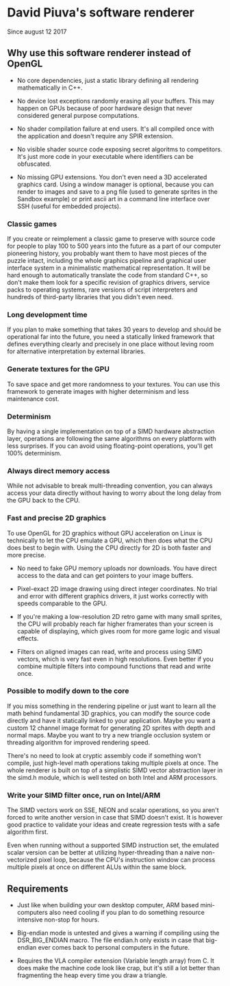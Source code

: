 # David Piuva's software renderer

Since august 12 2017

## Why use this software renderer instead of OpenGL

* No core dependencies, just a static library defining all rendering mathematically in C++.

* No device lost exceptions randomly erasing all your buffers. This may happen on GPUs because of poor hardware design that never considered general purpose computations.

* No shader compilation failure at end users. It's all compiled once with the application and doesn't require any SPIR extension.

* No visible shader source code exposing secret algoritms to competitors. It's just more code in your executable where identifiers can be obfuscated.

* No missing GPU extensions. You don't even need a 3D accelerated graphics card. Using a window manager is optional, because you can render to images and save to a png file (used to generate sprites in the Sandbox example) or print ascii art in a command line interface over SSH (useful for embedded projects).

### Classic games

If you create or reimplement a classic game to preserve with source code for people to play 100 to 500 years into the future as a part of our computer pioneering history, you probably want them to have most pieces of the puzzle intact, including the whole graphics pipeline and graphical user interface system in a minimalistic mathematical representation. It will be hard enough to automatically translate the code from standard C++, so don't make them look for a specific revision of graphics drivers, service packs to operating systems, rare versions of script interpreters and hundreds of third-party libraries that you didn't even need.

### Long development time

If you plan to make something that takes 30 years to develop and should be operational far into the future, you need a statically linked framework that defines everything clearly and precisely in one place without leving room for alternative interpretation by external libraries.

### Generate textures for the GPU

To save space and get more randomness to your textures. You can use this framework to generate images with higher determinism and less maintenance cost.

### Determinism

By having a single implementation on top of a SIMD hardware abstraction layer, operations are following the same algorithms on every platform with less surprises. If you can avoid using floating-point operations, you'll get 100% determinism.

### Always direct memory access

While not advisable to break multi-threading convention, you can always access your data directly without having to worry about the long delay from the GPU back to the CPU.

### Fast and precise 2D graphics

To use OpenGL for 2D graphics without GPU acceleration on Linux is technically to let the CPU emulate a GPU, which then does what the CPU does best to begin with. Using the CPU directly for 2D is both faster and more precise.

* No need to fake GPU memory uploads nor downloads. You have direct access to the data and can get pointers to your image buffers.

* Pixel-exact 2D image drawing using direct integer coordinates. No trial and error with different graphics drivers, it just works correctly with speeds comparable to the GPU.

* If you're making a low-resolution 2D retro game with many small sprites, the CPU will probably reach far higher framerates than your screen is capable of displaying, which gives room for more game logic and visual effects.

* Filters on aligned images can read, write and process using SIMD vectors, which is very fast even in high resolutions. Even better if you combine multiple filters into compound functions that read and write once.

### Possible to modify down to the core

If you miss something in the rendering pipeline or just want to learn all the math behind fundamental 3D graphics, you can modify the source code directly and have it statically linked to your application. Maybe you want a custom 12 channel image format for generating 2D sprites with depth and normal maps. Maybe you want to try a new triangle occlusion system or threading algorithm for improved rendering speed.

There's no need to look at cryptic assembly code if something won't compile, just high-level math operations taking multiple pixels at once. The whole renderer is built on top of a simplistic SIMD vector abstraction layer in the simd.h module, which is well tested on both Intel and ARM processors.

### Write your SIMD filter once, run on Intel/ARM

The SIMD vectors work on SSE, NEON and scalar operations, so you aren't forced to write another version in case that SIMD doesn't exist. It is however good practice to validate your ideas and create regression tests with a safe algorithm first.

Even when running without a supported SIMD instruction set, the emulated scalar version can be better at utilizing hyper-threading than a naive non-vectorized pixel loop, because the CPU's instruction window can process multiple pixels at once on different ALUs within the same block.

## Requirements

* Just like when building your own desktop computer, ARM based mini-computers also need cooling if you plan to do something resource intensive non-stop for hours.

* Big-endian mode is untested and gives a warning if compiling using the DSR_BIG_ENDIAN macro. The file endian.h only exists in case that big-endian ever comes back to personal computers in the future.

* Requires the VLA compiler extension (Variable length array) from C. It does make the machine code look like crap, but it's still a lot better than fragmenting the heap every time you draw a triangle.

